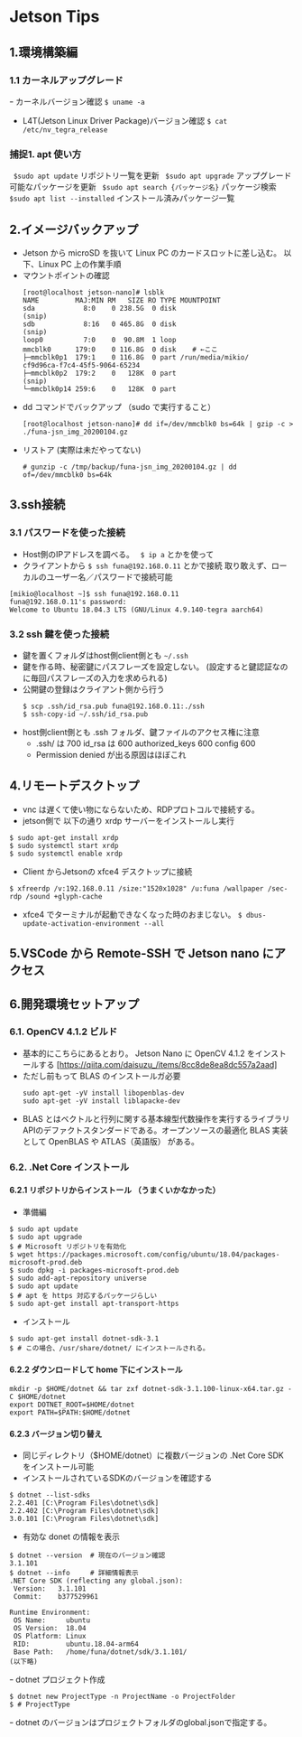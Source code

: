 # Jetson Tips

## 1.環境構築編
### 1.1 カーネルアップグレード
 ｰ カーネルバージョン確認 ```$ uname -a```
 - L4T(Jetson Linux Driver Package)バージョン確認 ```$ cat /etc/nv_tegra_release```

 ### 捕捉1. apt 使い方
 ``` $sudo apt update``` リポジトリ一覧を更新
 ``` $sudo apt upgrade``` アップグレード可能なパッケージを更新
 ``` $sudo apt search {パッケージ名}``` パッケージ検索
 ``` $sudo apt list --installed``` インストール済みパッケージ一覧

## 2.イメージバックアップ
- Jetson から microSD を抜いて Linux PC のカードスロットに差し込む。
  以下、Linux PC 上の作業手順
- マウントポイントの確認
    ```
    [root@localhost jetson-nano]# lsblk
    NAME         MAJ:MIN RM   SIZE RO TYPE MOUNTPOINT
    sda            8:0    0 238.5G  0 disk 
    (snip)
    sdb            8:16   0 465.8G  0 disk 
    (snip)
    loop0          7:0    0  90.8M  1 loop 
    mmcblk0      179:0    0 116.8G  0 disk    # ←ここ
    ├─mmcblk0p1  179:1    0 116.8G  0 part /run/media/mikio/    cf9d96ca-f7c4-45f5-9064-65234
    ├─mmcblk0p2  179:2    0   128K  0 part 
    (snip)
    └─mmcblk0p14 259:6    0   128K  0 part 
    ```
- dd コマンドでバックアップ （sudo で実行すること）
    ```
    [root@localhost jetson-nano]# dd if=/dev/mmcblk0 bs=64k | gzip -c > ./funa-jsn_img_20200104.gz
    ```
- リストア (実際は未だやってない)
    ```
    # gunzip -c /tmp/backup/funa-jsn_img_20200104.gz | dd of=/dev/mmcblk0 bs=64k
    ```

## 3.ssh接続
### 3.1 パスワードを使った接続
- Host側のIPアドレスを調べる。
  ``` $ ip a``` とかを使って
- クライアントから ```$ ssh funa@192.168.0.11``` とかで接続
  取り敢えず、ローカルのユーザー名／パスワードで接続可能
 ```
 [mikio@localhost ~]$ ssh funa@192.168.0.11
 funa@192.168.0.11's password: 
 Welcome to Ubuntu 18.04.3 LTS (GNU/Linux 4.9.140-tegra aarch64)
 ```
### 3.2 ssh 鍵を使った接続
- 鍵を置くフォルダはhost側client側とも ```~/.ssh```
- 鍵を作る時、秘密鍵にパスフレーズを設定しない。
  (設定すると鍵認証なのに毎回パスフレーズの入力を求められる)
- 公開鍵の登録はクライアント側から行う
  ```
  $ scp .ssh/id_rsa.pub funa@192.168.0.11:./ssh
  $ ssh-copy-id ~/.ssh/id_rsa.pub
  ```
- host側client側とも .ssh フォルダ、鍵ファイルのアクセス権に注意
  - .ssh/ は 700 id_rsa は 600 authorized_keys 600 config 600
  - Permission denied が出る原因はほぼこれ

  
## 4.リモートデスクトップ
- vnc は遅くて使い物にならないため、RDPプロトコルで接続する。
- jetson側で 以下の通り xrdp サーバーをインストールし実行
```
$ sudo apt-get install xrdp
$ sudo systemctl start xrdp
$ sudo systemctl enable xrdp
```

- Client からJetsonの xfce4 デスクトップに接続
```
$ xfreerdp /v:192.168.0.11 /size:"1520x1028" /u:funa /wallpaper /sec-rdp /sound +glyph-cache
```
- xfce4 でターミナルが起動できなくなった時のおまじない。
    ```$ dbus-update-activation-environment --all```

## 5.VSCode から Remote-SSH で Jetson nano にアクセス

## 6.開発環境セットアップ
### 6.1. OpenCV 4.1.2 ビルド
- 基本的にこちらにあるとおり。
  Jetson Nano に OpenCV 4.1.2 をインストールする [https://qiita.com/daisuzu_/items/8cc8de8ea8dc557a2aad]
- ただし前もって BLAS のインストールガ必要
  ```
  sudo apt-get -yV install libopenblas-dev
  sudo apt-get -yV install liblapacke-dev
  ```
- BLAS とはベクトルと行列に関する基本線型代数操作を実行するライブラリAPIのデファクトスタンダードである。オープンソースの最適化 BLAS 実装として OpenBLAS や ATLAS（英語版） がある。

### 6.2. .Net Core インストール
#### 6.2.1 リポジトリからインストール （うまくいかなかった）
- 準備編
```
$ sudo apt update
$ sudo apt upgrade
$ # Microsoft リポジトリを有効化
$ wget https://packages.microsoft.com/config/ubuntu/18.04/packages-microsoft-prod.deb
$ sudo dpkg -i packages-microsoft-prod.deb
$ sudo add-apt-repository universe
$ sudo apt update
$ # apt を https 対応するパッケージらしい
$ sudo apt-get install apt-transport-https
```
- インストール
```
$ sudo apt-get install dotnet-sdk-3.1
$ # この場合、/usr/share/dotnet/ にインストールされる。
```
#### 6.2.2 ダウンロードして home 下にインストール
```
mkdir -p $HOME/dotnet && tar zxf dotnet-sdk-3.1.100-linux-x64.tar.gz -C $HOME/dotnet
export DOTNET_ROOT=$HOME/dotnet
export PATH=$PATH:$HOME/dotnet
```
#### 6.2.3 バージョン切り替え
- 同じディレクトリ（$HOME/dotnet）に複数バージョンの .Net Core SDK をインストール可能
- インストールされているSDKのバージョンを確認する
```
$ dotnet --list-sdks
2.2.401 [C:\Program Files\dotnet\sdk]
2.2.402 [C:\Program Files\dotnet\sdk]
3.0.101 [C:\Program Files\dotnet\sdk]
```
- 有効な donet の情報を表示
```
$ dotnet --version  # 現在のバージョン確認
3.1.101
$ dotnet --info     # 詳細情報表示
.NET Core SDK (reflecting any global.json):
 Version:   3.1.101
 Commit:    b377529961

Runtime Environment:
 OS Name:     ubuntu
 OS Version:  18.04
 OS Platform: Linux
 RID:         ubuntu.18.04-arm64
 Base Path:   /home/funa/dotnet/sdk/3.1.101/
(以下略)
``` 
ｰ dotnet プロジェクト作成
```
$ dotnet new ProjectType -n ProjectName -o ProjectFolder
$ # ProjectType 
```

ｰ dotnet のバージョンはプロジェクトフォルダのglobal.jsonで指定する。

#